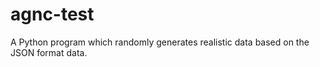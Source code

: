 # agnc-test
A Python program which randomly generates realistic data based on the JSON format data.
